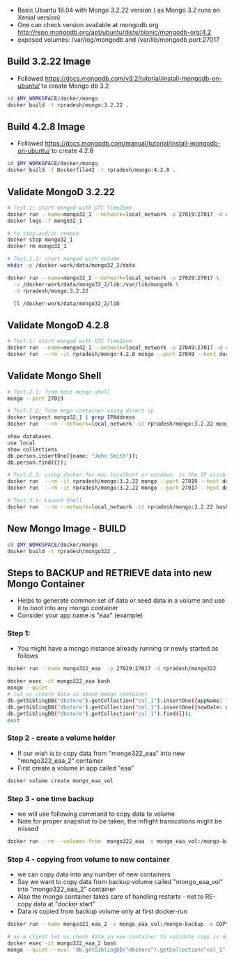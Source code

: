 * Basic Ubuntu 16.04 with Mongo 3.2.22 version ( as Mongo 3.2 runs on Xenial version)
* One can check version available at mongodb.org http://repo.mongodb.org/apt/ubuntu/dists/bionic/mongodb-org/4.2
* exposed volumes: /var/log/mongodb and /var/lib/mongodb port:27017
  
## Build 3.2.22 Image
* Followed https://docs.mongodb.com/v3.2/tutorial/install-mongodb-on-ubuntu/ to create Mongo db 3.2
```bash
cd $MY_WORKSPACE/docker/mongo
docker build -t rpradesh/mongo:3.2.22 .
```

## Build 4.2.8 Image
* Followed https://docs.mongodb.com/manual/tutorial/install-mongodb-on-ubuntu/ to create 4.2.8
```bash
cd $MY_WORKSPACE/docker/mongo
docker build -f Dockerfile42 -t rpradesh/mongo:4.2.8 .
```
  
## Validate MongoD 3.2.22
```bash
# Test.1: start mongod with UTC TimeZone
docker run --name=mongo32_1 --network=local_network -p 27019:27017 -d rpradesh/mongo:3.2.22 
docker logs -f mongo32_1

# to stop and/or remove
docker stop mongo32_1
docker rm mongo32_1

# Test.1.1: start mongod with volume 
mkdir -p /docker-work/data/mongo32_2/data

docker run --name=mongo32_2 --network=local_network -p 27029:27017 \
  -v /docker-work/data/mongo32_2/lib:/var/lib/mongodb \
  -d rpradesh/mongo:3.2.22 

  ll /docker-work/data/mongo32_2/lib
```

## Validate MongoD 4.2.8
```bash
# Test.1: start mongod with UTC TimeZone
docker run --name=mongo42_1 --network=local_network -p 27049:27017 -d rpradesh/mongo:4.2.8
docker run  --rm -it rpradesh/mongo:4.2.8 mongo --port 27049 --host docker.for.mac.localhost --quiet

```

## Validate Mongo Shell
```bash
# Test.2.1: from host mongo shell
mongo --port 27019

# Test.2.2: from mogo container using direct ip
docker inspect mongo32_1 | grep IPAddress
docker run  --rm --network=local_network -it rpradesh/mongo:3.2.22 mongo --port 27017 --host 172.18.0.2

show databases
use local
show collections
db.person.insertOne({name: "John Smith"});
db.person.find({});

# Test.2.3: using docker.for.mac.localhost or windows; is the IP visible to containers alone
docker run  --rm -it rpradesh/mongo:3.2.22 mongo --port 27019 --host docker.for.mac.localhost
docker run  --rm -it rpradesh/mongo:3.2.22 mongo --port 27017 --host docker.for.mac.localhost

# Test.3.1: Launch Shell
docker run  --rm --network=local_network -it rpradesh/mongo:3.2.22 bash

```

## New Mongo Image - BUILD
```bash
cd $MY_WORKSPACE/docker/mongo
docker build -t rpradesh/mongo322 .
```

## Steps to BACKUP and RETRIEVE data into new Mongo Container
* Helps to generate common set of data or seed data in a volume and use it to boot into any mongo container
* Consider your app name is "eaa" (example)
  
### Step 1:
* You might have a mongo instance already running or newly started as follows
```bash
docker run --name mongo322_eaa  -p 27029:27017 -d rpradesh/mongo322

docker exec -it mongo322_eaa bash
mongo --quiet
# let us create data in above mongo container
db.getSiblingDB("dbstore").getCollection("col_1").insertOne({appName: "eaa 1" });
db.getSiblingDB("dbstore").getCollection("col_1").insertOne({nowDate: new Date() });
db.getSiblingDB("dbstore").getCollection("col_1").find({});
exit

```

### Step 2 - create a volume holder
* If our wish is to copy data from "mongo322_eaa" into new "mongo322_eaa_2" container 
* First create a volume in app called "eaa"

```bash
docker volume create mongo_eaa_vol
```

### Step 3 - one time backup
* we will use following command to copy data to volume
* Note for proper snapshot to be taken, the inflight transcations might be missed
```bash  
docker run --rm --volumes-from  mongo322_eaa -v mongo_eaa_vol:/mongo-backup -it ubuntu /bin/bash -c "cp -R /var/lib/mongodb/* /mongo-backup"
```

### Step 4 - copying from volume to new container
* we can copy data into any number of new containers
* Say we want to copy data from backup volume called "mongo_eaa_vol" into "mongo322_eaa_2" container
* Also the mongo container takes care of handling restarts - not to RE-copy data at "docker start"
* Data is copied from backup volume only at first docker-run
  
```bash
docker run --name mongo322_eaa_2 -v mongo_eaa_vol:/mongo-backup -e COPY_DATA_FROM=/mongo-backup -p 27039:27017 -d rpradesh/mongo322

# as a client let us check data in new container to validate copy is done
docker exec -it mongo322_eaa_2 bash
mongo --quiet --eval 'db.getSiblingDB("dbstore").getCollection("col_1").find({});'
```
